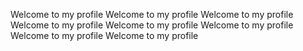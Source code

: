Welcome to my profile
Welcome to my profile
Welcome to my profile
Welcome to my profile
Welcome to my profile
Welcome to my profile
Welcome to my profile
Welcome to my profile
